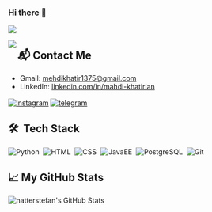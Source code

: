 ### Hi there 👋
<img src ="https://komarev.com/ghpvc/?username=mahdikhatirian1996&color=blue&style=flat-square">

<img align="left" src="https://github-readme-stats.vercel.app/api/top-langs/?username=mahdikhatirian1996&hide=java,html&title_color=ffffff&text_color=c9cacc&icon_color=2bbc8a&bg_color=1d1f21" /></a>
<!--
**mahdikhatirian1996/mahdikhatirian1996** is a ✨ _special_ ✨ repository because its `README.md` (this file) appears on your GitHub profile.

Here are some ideas to get you started:

- 🔭 I’m currently working on ...
- 🌱 I’m currently learning ...
- 👯 I’m looking to collaborate on ...
- 🤔 I’m looking for help with ...
- 💬 Ask me about ...
- 📫 How to reach me: ...
- 😄 Pronouns: ...
- ⚡ Fun fact: ...
--> 

## 📬 Contact Me

- Gmail: mehdikhatir1375@gmail.com
- LinkedIn: [linkedin.com/in/mahdi-khatirian](https://www.linkedin.com/in/mahdi-khatirian)<br>
<p align="left"><a href="https://instagram.com/kh._mhdi" target="_blank">
<img align="center" src="https://img.shields.io/badge/-MahdiKhatirian-blueviolet?style=flat&logo=instagram" alt="instagram"/></a>
<a href="https://t.me/MKhtiri" target="_blank"><img align="center" src="https://img.shields.io/badge/-MahdiKhatirian-blue?style=flat&logo=telegram" alt="telegram"/></a></p>

## 🛠 &nbsp;Tech Stack

![Python](https://img.shields.io/badge/-Python-05122A?style=flat&logo=python)&nbsp;
![HTML](https://img.shields.io/badge/-HTML-05122A?style=flat&logo=HTML5)&nbsp;
![CSS](https://img.shields.io/badge/-CSS-05122A?style=flat&logo=CSS3&logoColor=1572B6)&nbsp;
![JavaEE](https://img.shields.io/badge/-Java-05122A?style=flat&logo=java)&nbsp;
![PostgreSQL](https://img.shields.io/badge/-PostgreSQL-05122A?style=flat&logo=postgresql)&nbsp;
![Git](https://img.shields.io/badge/-Git-05122A?style=flat&logo=git)&nbsp;


## &#x1f4c8; My GitHub Stats

<img align="left" src="https://github-readme-stats.vercel.app/api?username=mahdikhatirian1996&theme=prussian&show_icons=true&line_height=27&count_private=true&title_color=ffffff&text_color=c9cacc&icon_color=2bbc8a&bg_color=1d1f21" alt="natterstefan's GitHub Stats" /></a>




